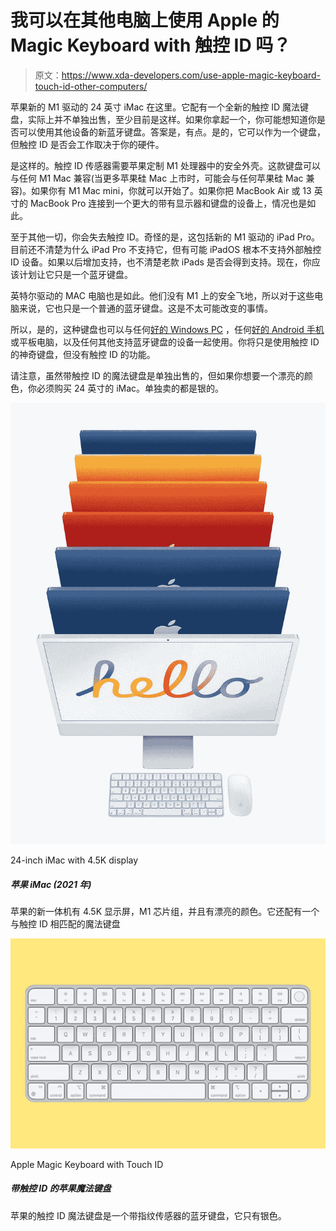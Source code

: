 # 我可以在其他电脑上使用 Apple 的 Magic Keyboard with 触控 ID 吗？

> 原文：<https://www.xda-developers.com/use-apple-magic-keyboard-touch-id-other-computers/>

苹果新的 M1 驱动的 24 英寸 iMac 在这里。它配有一个全新的触控 ID 魔法键盘，实际上并不单独出售，至少目前是这样。如果你拿起一个，你可能想知道你是否可以使用其他设备的新蓝牙键盘。答案是，有点。是的，它可以作为一个键盘，但触控 ID 是否会工作取决于你的硬件。

是这样的。触控 ID 传感器需要苹果定制 M1 处理器中的安全外壳。这款键盘可以与任何 M1 Mac 兼容(当更多苹果硅 Mac 上市时，可能会与任何苹果硅 Mac 兼容)。如果你有 M1 Mac mini，你就可以开始了。如果你把 MacBook Air 或 13 英寸的 MacBook Pro 连接到一个更大的带有显示器和键盘的设备上，情况也是如此。

至于其他一切，你会失去触控 ID。奇怪的是，这包括新的 M1 驱动的 iPad Pro。目前还不清楚为什么 iPad Pro 不支持它，但有可能 iPadOS 根本不支持外部触控 ID 设备。如果以后增加支持，也不清楚老款 iPads 是否会得到支持。现在，你应该计划让它只是一个蓝牙键盘。

英特尔驱动的 MAC 电脑也是如此。他们没有 M1 上的安全飞地，所以对于这些电脑来说，它也只是一个普通的蓝牙键盘。这是不太可能改变的事情。

所以，是的，这种键盘也可以与任何[好的 Windows PC](https://www.xda-developers.com/best-laptops/) ，任何[好的 Android 手机](https://www.xda-developers.com/best-android-phones/)或平板电脑，以及任何其他支持蓝牙键盘的设备一起使用。你将只是使用触控 ID 的神奇键盘，但没有触控 ID 的功能。

请注意，虽然带触控 ID 的魔法键盘是单独出售的，但如果你想要一个漂亮的颜色，你必须购买 24 英寸的 iMac。单独卖的都是银的。

 <picture>![Apple's new all-in-one has a 4.5K display, an M1 chipset, and comes in pretty colors.](img/e0e563b135bfd36fa0499bc6370388b2.png)</picture> 

24-inch iMac with 4.5K display

##### 苹果 iMac (2021 年)

苹果的新一体机有 4.5K 显示屏，M1 芯片组，并且有漂亮的颜色。它还配有一个与触控 ID 相匹配的魔法键盘

 <picture>![Apple's Magic Keyboard with Touch ID is a Bluetooth keyboard with a fingerprint sensor, and it only comes in silver.](img/7808d78f83d9903c352a8bb2a376cb02.png)</picture> 

Apple Magic Keyboard with Touch ID

##### 带触控 ID 的苹果魔法键盘

苹果的触控 ID 魔法键盘是一个带指纹传感器的蓝牙键盘，它只有银色。